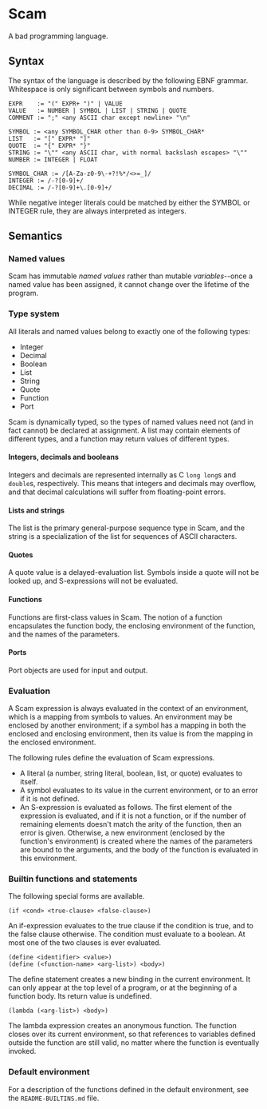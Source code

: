 # Scam
A bad programming language.

## Syntax
The syntax of the language is described by the following EBNF grammar. Whitespace is only significant between symbols and numbers.

    EXPR    := "(" EXPR+ ")" | VALUE
    VALUE   := NUMBER | SYMBOL | LIST | STRING | QUOTE
    COMMENT := ";" <any ASCII char except newline> "\n"

    SYMBOL := <any SYMBOL_CHAR other than 0-9> SYMBOL_CHAR*
    LIST   := "[" EXPR* "]"
    QUOTE  := "{" EXPR* "}"
    STRING := "\"" <any ASCII char, with normal backslash escapes> "\""
    NUMBER := INTEGER | FLOAT

    SYMBOL_CHAR := /[A-Za-z0-9\-+?!%*/<>=_]/
    INTEGER := /-?[0-9]+/
    DECIMAL := /-?[0-9]+\.[0-9]+/

While negative integer literals could be matched by either the SYMBOL or INTEGER rule, they are always interpreted as integers.

## Semantics
### Named values
Scam has immutable *named values* rather than mutable *variables*--once a named value has been assigned, it cannot change over the lifetime of the program.

### Type system
All literals and named values belong to exactly one of the following types:

- Integer
- Decimal
- Boolean
- List
- String
- Quote
- Function
- Port

Scam is dynamically typed, so the types of named values need not (and in fact cannot) be declared at assignment. A list may contain elements of different types, and a function may return values of different types.

#### Integers, decimals and booleans
Integers and decimals are represented internally as C `long long`s and `double`s, respectively. This means that integers and decimals may overflow, and that decimal calculations will suffer from floating-point errors.

#### Lists and strings
The list is the primary general-purpose sequence type in Scam, and the string is a specialization of the list for sequences of ASCII characters.

#### Quotes
A quote value is a delayed-evaluation list. Symbols inside a quote will not be looked up, and S-expressions will not be evaluated.

#### Functions
Functions are first-class values in Scam. The notion of a function encapsulates the function body, the enclosing environment of the function, and the names of the parameters.

#### Ports
Port objects are used for input and output.

### Evaluation
A Scam expression is always evaluated in the context of an environment, which is a mapping from symbols to values. An environment may be enclosed by another environment; if a symbol has a mapping in both the enclosed and enclosing environment, then its value is from the mapping in the enclosed environment.

The following rules define the evaluation of Scam expressions.

- A literal (a number, string literal, boolean, list, or quote) evaluates to itself.
- A symbol evaluates to its value in the current environment, or to an error if it is not defined.
- An S-expression is evaluated as follows. The first element of the expression is evaluated, and if it is not a function, or if the number of remaining elements doesn't match the arity of the function, then an error is given. Otherwise, a new environment (enclosed by the function's environment) is created where the names of the parameters are bound to the arguments, and the body of the function is evaluated in this environment.

### Builtin functions and statements
The following special forms are available.

    (if <cond> <true-clause> <false-clause>)

An if-expression evaluates to the true clause if the condition is true, and to the false clause otherwise. The condition must evaluate to a boolean. At most one of the two clauses is ever evaluated.

    (define <identifier> <value>)
    (define (<function-name> <arg-list>) <body>)

The define statement creates a new binding in the current environment. It can only appear at the top level of a program, or at the beginning of a function body. Its return value is undefined.

    (lambda (<arg-list>) <body>)

The lambda expression creates an anonymous function. The function closes over its current environment, so that references to variables defined outside the function are still valid, no matter where the function is eventually invoked.

### Default environment
For a description of the functions defined in the default environment, see the `README-BUILTINS.md` file.
